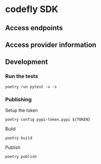 # codefly SDK

## Access endpoints

## Access provider information


## Development

### Run the tests

```shell
poetry run pytest -v -s
```

### Publishing

Setup the token
```shell
poetry config pypi-token.pypi ${TOKEN}
```

Build
```shell
poetry build
```

Publish
```shell
poetry publish
```
